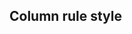 ## Column rule style

<!-- <values.columnRuleStyle> -->
<!-- </values.columnRuleStyle> -->

<!-- <variants.columnRuleStyle> -->
<!-- </variants.columnRuleStyle> -->
